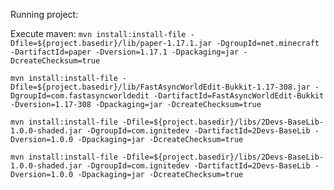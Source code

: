 Running project:

Execute maven:
`mvn install:install-file -Dfile=${project.basedir}/lib/paper-1.17.1.jar -DgroupId=net.minecraft -DartifactId=paper -Dversion=1.17.1 -Dpackaging=jar -DcreateChecksum=true`

`mvn install:install-file -Dfile=${project.basedir}/lib/FastAsyncWorldEdit-Bukkit-1.17-308.jar -DgroupId=com.fastasyncworldedit -DartifactId=FastAsyncWorldEdit-Bukkit -Dversion=1.17-308 -Dpackaging=jar -DcreateChecksum=true`

`mvn install:install-file -Dfile=${project.basedir}/libs/2Devs-BaseLib-1.0.0-shaded.jar -DgroupId=com.ignitedev -DartifactId=2Devs-BaseLib -Dversion=1.0.0 -Dpackaging=jar -DcreateChecksum=true`

`mvn install:install-file -Dfile=${project.basedir}/libs/2Devs-BaseLib-1.0.0-shaded.jar -DgroupId=com.ignitedev -DartifactId=2Devs-BaseLib -Dversion=1.0.0 -Dpackaging=jar -DcreateChecksum=true`